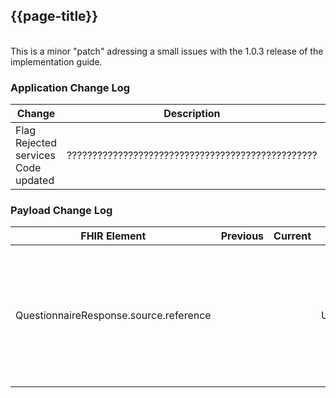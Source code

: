 ## {{page-title}}

<br>
This is a minor "patch" adressing a small issues with the 1.0.3 release of the implementation guide.
<br>

### Application Change Log


| Change                                    | Description        | Impact                                                                  | 
|-------------------------------------------|--------------------|-------------------------------------------------------------------------|
|Flag Rejected services Code updated| ????????????????????????????????????????????????? | <mark style="background-color: LightGreen">non-breaking</mark>   |    


### Payload Change Log


| FHIR Element                                         | Previous | Current    | Other   | Referral/Booking | Rationale                                                                                       |  Impact  |
|------------------------------------------------------|----------|------------|---------|------------------|-------------------------------------------------------------------------------------------------|----------|
|QuestionnaireResponse.source.reference                             |         |            |Updated  |Ref               |The guidance indicated that a FHIR resource (RelatedPerson) not included in the MessageDefinition could be used and this has been removed. Updated guidance to cover use of third parties completing QuestionnaireResponse. |<mark style="background-color: Yellow">correction</mark>|

